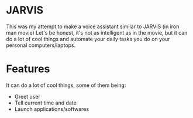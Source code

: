 # JARVIS
This was my attempt to make a voice assistant similar to JARVIS (in iron man movie)
Let's be honest, it's not as intelligent as in the movie, but it can do a lot of cool things and automate your daily tasks you do on your personal computers/laptops.
# Features

It can do a lot of cool things, some of them being:

* Greet user
* Tell current time and date
* Launch applications/softwares
